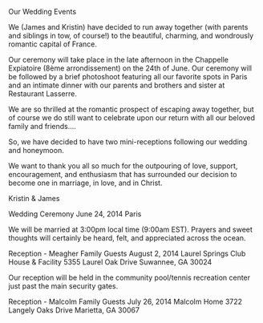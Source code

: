 Our Wedding Events

We (James and Kristin) have decided to run away together (with parents and
siblings in tow, of course!) to the beautiful, charming, and wondrously
romantic capital of France.

Our ceremony will take place in the late afternoon in the Chappelle Expiatoire
(8ème arrondissement) on the 24th of June. Our ceremony will be followed by a
brief photoshoot featuring all our favorite spots in Paris and an intimate
dinner with our parents and brothers and sister at Restaurant Lasserre.

We are so thrilled at the romantic prospect of escaping away together, but of
course we do still want to celebrate upon our return with all our beloved
family and friends....

So, we have decided to have two mini-receptions following our wedding and
honeymoon.

We want to thank you all so much for the outpouring of love, support,
encouragement, and enthusiasm that has surrounded our decision to become one
in marriage, in love, and in Christ.

Kristin & James


Wedding Ceremony
June 24, 2014
Paris


We will be married at 3:00pm local time (9:00am EST). Prayers and sweet
thoughts will certainly be heard, felt, and appreciated across the ocean.

Reception - Meagher Family Guests
August 2, 2014
Laurel Springs Club House & Facility
5355 Laurel Oak Drive
Suwannee, GA 30024


Our reception will be held in the community pool/tennis recreation center just past the main security gates.

Reception - Malcolm Family Guests
July 26, 2014
Malcolm Home
3722 Langely Oaks Drive
Marietta, GA 30067
